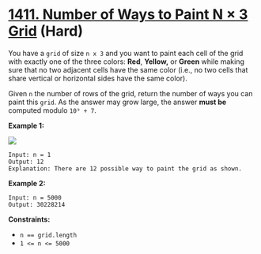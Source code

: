 # [1411. Number of Ways to Paint N × 3 Grid][link] (Hard)

[link]: https://leetcode.com/problems/number-of-ways-to-paint-n-3-grid/

You have a `grid` of size `n x 3` and you want to paint each cell of the grid with exactly one of
the three colors: **Red**, **Yellow,** or **Green** while making sure that no two adjacent cells
have the same color (i.e., no two cells that share vertical or horizontal sides have the same
color).

Given `n` the number of rows of the grid, return the number of ways you can paint this `grid`. As
the answer may grow large, the answer **must be** computed modulo `10⁹ + 7`.

**Example 1:**

![](https://assets.leetcode.com/uploads/2020/03/26/e1.png)

```
Input: n = 1
Output: 12
Explanation: There are 12 possible way to paint the grid as shown.
```

**Example 2:**

```
Input: n = 5000
Output: 30228214
```

**Constraints:**

- `n == grid.length`
- `1 <= n <= 5000`
